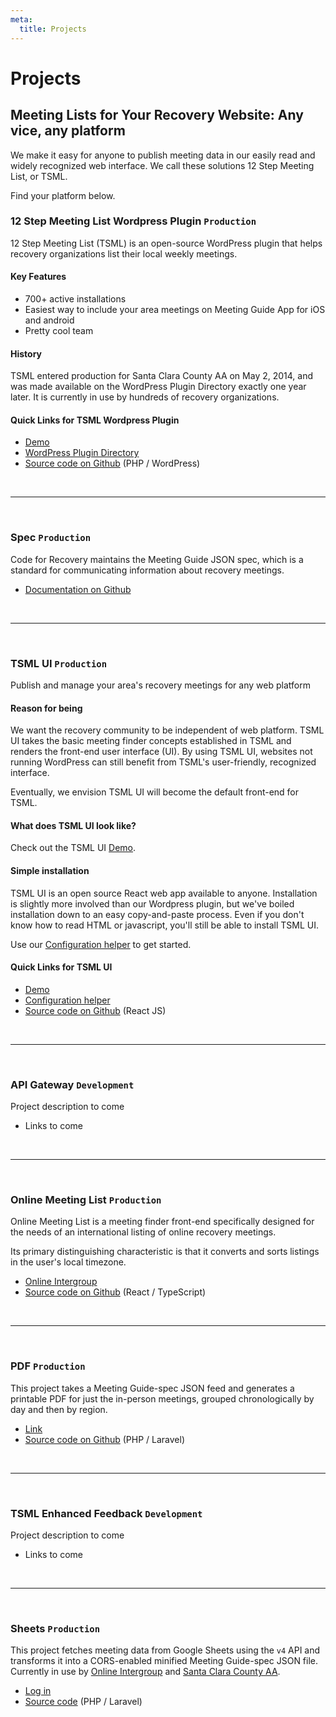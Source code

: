 ```yaml
---
meta:
  title: Projects
---
```


# Projects

## Meeting Lists for Your Recovery Website: Any vice, any platform

We make it easy for anyone to publish meeting data in our easily read and widely recognized web interface. We call these solutions 12 Step Meeting List, or TSML.

Find your platform below.

### 12 Step Meeting List Wordpress Plugin `Production`

12 Step Meeting List (TSML) is an open-source WordPress plugin that helps recovery organizations list their local weekly meetings.

#### Key Features

- 700+ active installations
- Easiest way to include your area meetings on Meeting Guide App for iOS and android
- Pretty cool team

#### History

TSML entered production for Santa Clara County AA on May 2, 2014, and was made available on the WordPress Plugin Directory exactly one year later. It is currently in use by hundreds of recovery organizations.

#### Quick Links for TSML Wordpress Plugin

- [Demo](https://demo.code4recovery.org/meetings)
- [WordPress Plugin Directory](https://wordpress.org/plugins/12-step-meeting-list)
- [Source code on Github](https://github.com/code4recovery/12-step-meeting-list) (PHP / WordPress)

&nbsp;

---

&nbsp;

### Spec `Production`

Code for Recovery maintains the Meeting Guide JSON spec, which is a standard for communicating information about recovery meetings.

- [Documentation on Github](https://github.com/code4recovery/spec)

&nbsp;

---

&nbsp;

### TSML UI `Production`

Publish and manage your area's recovery meetings for any web platform

#### Reason for being

We want the recovery community to be independent of web platform. TSML UI takes the basic meeting finder concepts established in TSML and renders the front-end user interface (UI). By using TSML UI, websites not running WordPress can still benefit from TSML's user-friendly, recognized interface.

Eventually, we envision TSML UI will become the default front-end for TSML.

#### What does TSML UI look like?

Check out the TSML UI [Demo](https://demo.code4recovery.org/tsml-ui).

#### Simple installation

TSML UI is an open source React web app available to anyone. Installation is slightly more involved than our Wordpress plugin, but we've boiled installation down to an easy copy-and-paste process. Even if you don't know how to read HTML or javascript, you'll still be able to install TSML UI.

Use our [Configuration helper](https://tsml-ui-config.netlify.app) to get started.

#### Quick Links for TSML UI

- [Demo](https://demo.code4recovery.org/tsml-ui)
- [Configuration helper](https://tsml-ui-config.netlify.app)
- [Source code on Github](https://github.com/code4recovery/tsml-ui) (React JS)

&nbsp;

---

&nbsp;

### API Gateway `Development`

Project description to come

- Links to come

&nbsp;

---

&nbsp;

### Online Meeting List `Production`

Online Meeting List is a meeting finder front-end specifically designed for the needs of an international listing of online recovery meetings.

Its primary distinguishing characteristic is that it converts and sorts listings in the user's local timezone.

- [Online Intergroup](https://aa-intergroup.org/meetings)
- [Source code on Github](https://github.com/code4recovery/online-meeting-list) (React / TypeScript)

&nbsp;

---

&nbsp;

### PDF `Production`

This project takes a Meeting Guide-spec JSON feed and generates a printable PDF for just the in-person meetings, grouped chronologically by day and then by region.

- [Link](https://pdf.code4recovery.org/)
- [Source code on Github](https://github.com/code4recovery/pdf) (PHP / Laravel)

&nbsp;

---

&nbsp;

### TSML Enhanced Feedback `Development`

Project description to come

- Links to come

&nbsp;

---

&nbsp;

### Sheets `Production`

This project fetches meeting data from Google Sheets using the `v4` API and transforms it into a CORS-enabled minified Meeting Guide-spec JSON file. Currently in use by [Online Intergroup](https://aa-intergroup.org/meetings) and [Santa Clara County AA](https://aasanjose.org/meetings).

- [Log in](https://sheets.code4recovery.org)
- [Source code](https://github.com/code4recovery/sheets) (PHP / Laravel)
